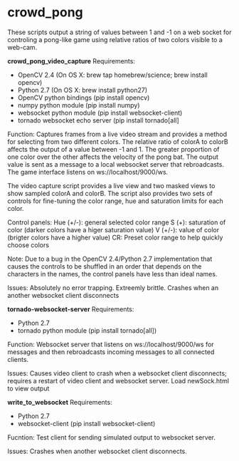 # crowd_pong
These scripts output a string of values between 1 and -1 on a web socket for 
controling a pong-like game using relative ratios of two colors visible to a web-cam.

**crowd_pong_video_capture**
Requirements: 
  * OpenCV 2.4 (On OS X: brew tap homebrew/science; brew install opencv)
  * Python 2.7 (On OS X: brew install python27)
  * OpenCV python bindings (pip install opencv)
  * numpy python module (pip install numpy)
  * websocket python module (pip install websocket-client)
  * tornado websocket echo server (pip install tornado[all]

Function:
Captures frames from a live video stream and provides a method for selecting from
two different colors. The relative ratio of colorA to colorB affects the output of a 
value between -1 and 1. The greater proportion of one color over the other affects
the velocity of the pong bat. The output value is sent as a message to a local
websocket server that rebroadcasts.  The game interface listens on 
ws://localhost/9000/ws.

The video capture script provides a live view and two masked views to show sampled
colorA and colorB.  The script also provides two sets of controls for fine-tuning the
color range, hue and saturation limits for each color.

  Control panels:
  Hue (+/-): general selected color range 
  S (+): saturation of color (darker colors have a higer saturation value)
  V (+/-): value of color (brigter colors have a higher value)
  CR: Preset color range to help quickly choose colors

  Note: Due to a bug in the OpenCV 2.4/Python 2.7 implementation that causes the 
  controls to be shuffled in an order that depends on the characters in the names,
  the control panels have less than ideal names.

Issues:
Absolutely no error trapping. Extreemly brittle.
Crashes when an another websocket client disconnects

**tornado-websocket-server**
Requirements:
  * Python 2.7
  * tornado python module (pip install tornado[all])

Function:
Websocket server that listens on ws://localhost/9000/ws for messages and then 
rebroadcasts incoming messages to all connected clients.

Issues:
Causes video client to crash when a websocket client disconnects; requires a restart
of video client and websocket server.
Load newSock.html to view output

**write_to_websocket**
Requirements:
  * Python 2.7
  * websocket-client (pip install websocket-client)

Fucntion: 
Test client for sending simulated output to websocket server.  

Issues:
Crashes when another websocket client disconnects.
